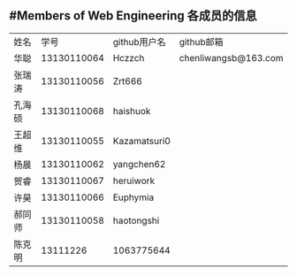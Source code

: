#Members of Web Engineering
各成员的信息
---
<table>
<tbody>
<tr><td>姓名</td> <td>学号</td> <td>github用户名</td> <td>github邮箱</td></tr> 
<tr><td>华聪</td> <td>13130110064</td> <td>Hczzch</td> <td>chenliwangsb@163.com</td></tr>
<tr><td>张瑞涛</td> <td>13130110056</td> <td>Zrt666</td> <td></td></tr>
<tr><td>孔海硕</td> <td>13130110068</td> <td>haishuok</td> <td> </td></tr>
<tr><td>王超维</td> <td>13130110055</td> <td>Kazamatsuri0</td> <td> </td></tr>
<tr><td>杨晨</td> <td>13130110062</td> <td>yangchen62</td> <td> </td></tr>
<tr><td>贺睿</td> <td>13130110067</td> <td>heruiwork</td> <td> </td></tr>
<tr><td>许昊</td> <td>13130110066</td> <td>Euphymia</td> <td> </td></tr>
<tr><td>郝同师</td> <td>13130110058</td> <td>haotongshi</td> <td> </td></tr>
<tr><td>陈克明</td> <td>13111226</td> <td>1063775644</td> <td> </td></tr>
</tbody>
</table>

